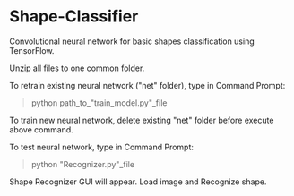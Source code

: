 # Shape-Classifier

Convolutional neural network for basic shapes classification using TensorFlow.

Unzip all files to one common folder.

To retrain existing neural network ("net" folder), type in Command Prompt:

> python path_to_"train_model.py"_file

To train new neural network, delete existing "net" folder before execute above command.


To test neural network, type in Command Prompt:

> python "Recognizer.py"_file

Shape Recognizer GUI will appear. Load image and Recognize shape.
